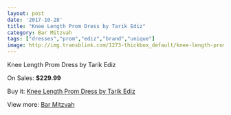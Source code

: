 ```yaml
---
layout: post
date: '2017-10-28'
title: "Knee Length Prom Dress by Tarik Ediz"
category: Bar Mitzvah
tags: ["dresses","prom","ediz","brand","unique"]
image: http://img.transblink.com/1273-thickbox_default/knee-length-prom-dress-by-tarik-ediz.jpg
---
```

Knee Length Prom Dress by Tarik Ediz

On Sales: **$229.99**
<a href="https://www.transblink.com/en/bar-mitzvah/372-knee-length-prom-dress-by-tarik-ediz.html"><amp-img layout="responsive" width="600" height="600" src="//img.transblink.com/1273-thickbox_default/knee-length-prom-dress-by-tarik-ediz.jpg" alt="Knee Length Prom Dress by Tarik Ediz 0" /></a>
<a href="https://www.transblink.com/en/bar-mitzvah/372-knee-length-prom-dress-by-tarik-ediz.html"><amp-img layout="responsive" width="600" height="600" src="//img.transblink.com/1274-thickbox_default/knee-length-prom-dress-by-tarik-ediz.jpg" alt="Knee Length Prom Dress by Tarik Ediz 1" /></a>

Buy it: [Knee Length Prom Dress by Tarik Ediz](https://www.transblink.com/en/bar-mitzvah/372-knee-length-prom-dress-by-tarik-ediz.html "Knee Length Prom Dress by Tarik Ediz")

View more: [Bar Mitzvah](https://www.transblink.com/en/2-bar-mitzvah "Bar Mitzvah")